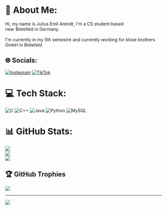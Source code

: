 # 💫 About Me:
Hi, my name is Julius Emil Arendt, I'm a CS student based<br>near Bielefeld in Germany. <br><br>I'm currently in my 5th semestre and currently working for klose brothers GmbH in Bielefeld<br>


## 🌐 Socials:
[![Instagram](https://img.shields.io/badge/Instagram-%23E4405F.svg?logo=Instagram&logoColor=white)](https://instagram.com/julius.rndt) [![TikTok](https://img.shields.io/badge/TikTok-%23000000.svg?logo=TikTok&logoColor=white)](https://tiktok.com/@julius.rndt) 

# 💻 Tech Stack:
![C](https://img.shields.io/badge/c-%2300599C.svg?style=for-the-badge&logo=c&logoColor=white) ![C++](https://img.shields.io/badge/c++-%2300599C.svg?style=for-the-badge&logo=c%2B%2B&logoColor=white) ![Java](https://img.shields.io/badge/java-%23ED8B00.svg?style=for-the-badge&logo=java&logoColor=white) ![Python](https://img.shields.io/badge/python-3670A0?style=for-the-badge&logo=python&logoColor=ffdd54) ![MySQL](https://img.shields.io/badge/mysql-%2300f.svg?style=for-the-badge&logo=mysql&logoColor=white)
# 📊 GitHub Stats:
![](https://github-readme-stats.vercel.app/api?username=Aremju&theme=dark&hide_border=false&include_all_commits=true&count_private=false)<br/>
![](https://github-readme-streak-stats.herokuapp.com/?user=Aremju&theme=dark&hide_border=false)<br/>
![](https://github-readme-stats.vercel.app/api/top-langs/?username=Aremju&theme=dark&hide_border=false&include_all_commits=true&count_private=false&layout=compact)

## 🏆 GitHub Trophies
![](https://github-profile-trophy.vercel.app/?username=Aremju&theme=radical&no-frame=false&no-bg=false&margin-w=4)

---
[![](https://visitcount.itsvg.in/api?id=Aremju&icon=0&color=6)](https://visitcount.itsvg.in)

<!-- Proudly created with GPRM ( https://gprm.itsvg.in ) -->
